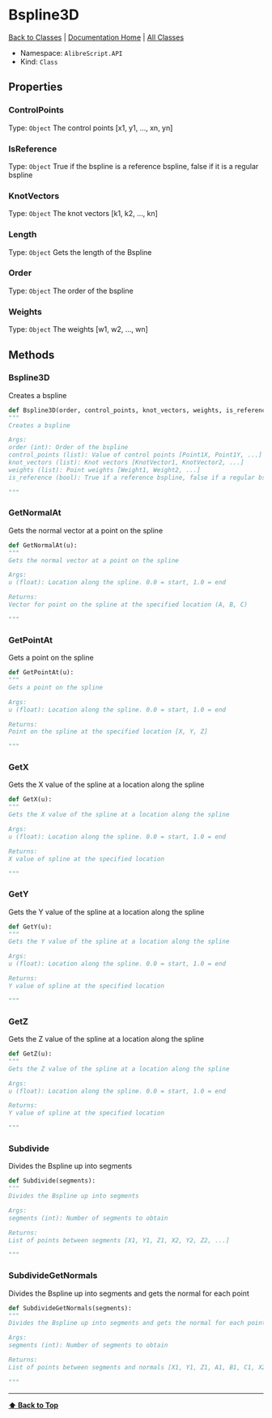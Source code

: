 # Bspline3D

[ Back to Classes](Classes) | [Documentation Home](../README.md) | [All Classes](Classes)

- Namespace: `AlibreScript.API`
- Kind: `Class`

## Properties

### ControlPoints
Type: `Object`
The control points [x1, y1, ..., xn, yn]

### IsReference
Type: `Object`
True if the bspline is a reference bspline, false if it is a regular bspline

### KnotVectors
Type: `Object`
The knot vectors [k1, k2, ..., kn]

### Length
Type: `Object`
Gets the length of the Bspline

### Order
Type: `Object`
The order of the bspline

### Weights
Type: `Object`
The weights [w1, w2, ..., wn]

## Methods


### Bspline3D

Creates a bspline

```python
def Bspline3D(order, control_points, knot_vectors, weights, is_reference):
"""
Creates a bspline

Args:
order (int): Order of the bspline
control_points (list): Value of control points [Point1X, Point1Y, ...]
knot_vectors (list): Knot vectors [KnotVector1, KnotVector2, ...]
weights (list): Point weights [Weight1, Weight2, ...]
is_reference (bool): True if a reference bspline, false if a regular bspline

"""
```


### GetNormalAt

Gets the normal vector at a point on the spline

```python
def GetNormalAt(u):
"""
Gets the normal vector at a point on the spline

Args:
u (float): Location along the spline. 0.0 = start, 1.0 = end

Returns:
Vector for point on the spline at the specified location (A, B, C)

"""
```


### GetPointAt

Gets a point on the spline

```python
def GetPointAt(u):
"""
Gets a point on the spline

Args:
u (float): Location along the spline. 0.0 = start, 1.0 = end

Returns:
Point on the spline at the specified location [X, Y, Z]

"""
```


### GetX

Gets the X value of the spline at a location along the spline

```python
def GetX(u):
"""
Gets the X value of the spline at a location along the spline

Args:
u (float): Location along the spline. 0.0 = start, 1.0 = end

Returns:
X value of spline at the specified location

"""
```


### GetY

Gets the Y value of the spline at a location along the spline

```python
def GetY(u):
"""
Gets the Y value of the spline at a location along the spline

Args:
u (float): Location along the spline. 0.0 = start, 1.0 = end

Returns:
Y value of spline at the specified location

"""
```


### GetZ

Gets the Z value of the spline at a location along the spline

```python
def GetZ(u):
"""
Gets the Z value of the spline at a location along the spline

Args:
u (float): Location along the spline. 0.0 = start, 1.0 = end

Returns:
Y value of spline at the specified location

"""
```


### Subdivide

Divides the Bspline up into segments

```python
def Subdivide(segments):
"""
Divides the Bspline up into segments

Args:
segments (int): Number of segments to obtain

Returns:
List of points between segments [X1, Y1, Z1, X2, Y2, Z2, ...]

"""
```


### SubdivideGetNormals

Divides the Bspline up into segments and gets the normal for each point

```python
def SubdivideGetNormals(segments):
"""
Divides the Bspline up into segments and gets the normal for each point

Args:
segments (int): Number of segments to obtain

Returns:
List of points between segments and normals [X1, Y1, Z1, A1, B1, C1, X2, Y2, Z2, A2, B2, C2, ...]

"""
```

---
**[⬆ Back to Top](#bspline3d)**
